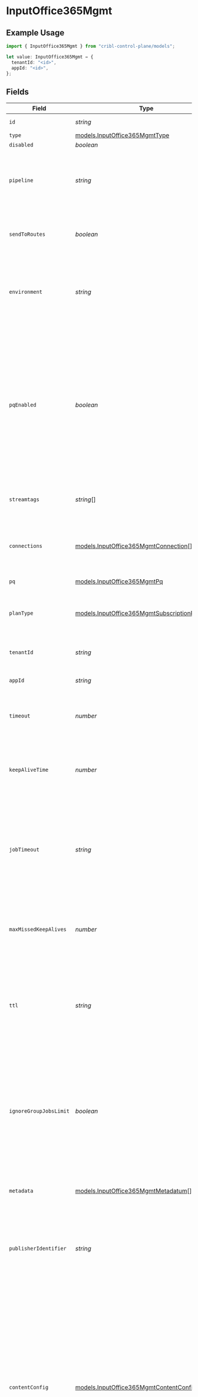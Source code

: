 # InputOffice365Mgmt

## Example Usage

```typescript
import { InputOffice365Mgmt } from "cribl-control-plane/models";

let value: InputOffice365Mgmt = {
  tenantId: "<id>",
  appId: "<id>",
};
```

## Fields

| Field                                                                                                                                                                                                                                                                                   | Type                                                                                                                                                                                                                                                                                    | Required                                                                                                                                                                                                                                                                                | Description                                                                                                                                                                                                                                                                             |
| --------------------------------------------------------------------------------------------------------------------------------------------------------------------------------------------------------------------------------------------------------------------------------------- | --------------------------------------------------------------------------------------------------------------------------------------------------------------------------------------------------------------------------------------------------------------------------------------- | --------------------------------------------------------------------------------------------------------------------------------------------------------------------------------------------------------------------------------------------------------------------------------------- | --------------------------------------------------------------------------------------------------------------------------------------------------------------------------------------------------------------------------------------------------------------------------------------- |
| `id`                                                                                                                                                                                                                                                                                    | *string*                                                                                                                                                                                                                                                                                | :heavy_minus_sign:                                                                                                                                                                                                                                                                      | Unique ID for this input                                                                                                                                                                                                                                                                |
| `type`                                                                                                                                                                                                                                                                                  | [models.InputOffice365MgmtType](../models/inputoffice365mgmttype.md)                                                                                                                                                                                                                    | :heavy_minus_sign:                                                                                                                                                                                                                                                                      | N/A                                                                                                                                                                                                                                                                                     |
| `disabled`                                                                                                                                                                                                                                                                              | *boolean*                                                                                                                                                                                                                                                                               | :heavy_minus_sign:                                                                                                                                                                                                                                                                      | N/A                                                                                                                                                                                                                                                                                     |
| `pipeline`                                                                                                                                                                                                                                                                              | *string*                                                                                                                                                                                                                                                                                | :heavy_minus_sign:                                                                                                                                                                                                                                                                      | Pipeline to process data from this Source before sending it through the Routes                                                                                                                                                                                                          |
| `sendToRoutes`                                                                                                                                                                                                                                                                          | *boolean*                                                                                                                                                                                                                                                                               | :heavy_minus_sign:                                                                                                                                                                                                                                                                      | Select whether to send data to Routes, or directly to Destinations.                                                                                                                                                                                                                     |
| `environment`                                                                                                                                                                                                                                                                           | *string*                                                                                                                                                                                                                                                                                | :heavy_minus_sign:                                                                                                                                                                                                                                                                      | Optionally, enable this config only on a specified Git branch. If empty, will be enabled everywhere.                                                                                                                                                                                    |
| `pqEnabled`                                                                                                                                                                                                                                                                             | *boolean*                                                                                                                                                                                                                                                                               | :heavy_minus_sign:                                                                                                                                                                                                                                                                      | Use a disk queue to minimize data loss when connected services block. See [Cribl Docs](https://docs.cribl.io/stream/persistent-queues) for PQ defaults (Cribl-managed Cloud Workers) and configuration options (on-prem and hybrid Workers).                                            |
| `streamtags`                                                                                                                                                                                                                                                                            | *string*[]                                                                                                                                                                                                                                                                              | :heavy_minus_sign:                                                                                                                                                                                                                                                                      | Tags for filtering and grouping in @{product}                                                                                                                                                                                                                                           |
| `connections`                                                                                                                                                                                                                                                                           | [models.InputOffice365MgmtConnection](../models/inputoffice365mgmtconnection.md)[]                                                                                                                                                                                                      | :heavy_minus_sign:                                                                                                                                                                                                                                                                      | Direct connections to Destinations, and optionally via a Pipeline or a Pack                                                                                                                                                                                                             |
| `pq`                                                                                                                                                                                                                                                                                    | [models.InputOffice365MgmtPq](../models/inputoffice365mgmtpq.md)                                                                                                                                                                                                                        | :heavy_minus_sign:                                                                                                                                                                                                                                                                      | N/A                                                                                                                                                                                                                                                                                     |
| `planType`                                                                                                                                                                                                                                                                              | [models.InputOffice365MgmtSubscriptionPlan](../models/inputoffice365mgmtsubscriptionplan.md)                                                                                                                                                                                            | :heavy_minus_sign:                                                                                                                                                                                                                                                                      | Office 365 subscription plan for your organization, typically Office 365 Enterprise                                                                                                                                                                                                     |
| `tenantId`                                                                                                                                                                                                                                                                              | *string*                                                                                                                                                                                                                                                                                | :heavy_check_mark:                                                                                                                                                                                                                                                                      | Office 365 Azure Tenant ID                                                                                                                                                                                                                                                              |
| `appId`                                                                                                                                                                                                                                                                                 | *string*                                                                                                                                                                                                                                                                                | :heavy_check_mark:                                                                                                                                                                                                                                                                      | Office 365 Azure Application ID                                                                                                                                                                                                                                                         |
| `timeout`                                                                                                                                                                                                                                                                               | *number*                                                                                                                                                                                                                                                                                | :heavy_minus_sign:                                                                                                                                                                                                                                                                      | HTTP request inactivity timeout, use 0 to disable                                                                                                                                                                                                                                       |
| `keepAliveTime`                                                                                                                                                                                                                                                                         | *number*                                                                                                                                                                                                                                                                                | :heavy_minus_sign:                                                                                                                                                                                                                                                                      | How often workers should check in with the scheduler to keep job subscription alive                                                                                                                                                                                                     |
| `jobTimeout`                                                                                                                                                                                                                                                                            | *string*                                                                                                                                                                                                                                                                                | :heavy_minus_sign:                                                                                                                                                                                                                                                                      | Maximum time the job is allowed to run (e.g., 30, 45s or 15m). Units are seconds, if not specified. Enter 0 for unlimited time.                                                                                                                                                         |
| `maxMissedKeepAlives`                                                                                                                                                                                                                                                                   | *number*                                                                                                                                                                                                                                                                                | :heavy_minus_sign:                                                                                                                                                                                                                                                                      | The number of Keep Alive Time periods before an inactive worker will have its job subscription revoked.                                                                                                                                                                                 |
| `ttl`                                                                                                                                                                                                                                                                                   | *string*                                                                                                                                                                                                                                                                                | :heavy_minus_sign:                                                                                                                                                                                                                                                                      | Time to keep the job's artifacts on disk after job completion. This also affects how long a job is listed in the Job Inspector.                                                                                                                                                         |
| `ignoreGroupJobsLimit`                                                                                                                                                                                                                                                                  | *boolean*                                                                                                                                                                                                                                                                               | :heavy_minus_sign:                                                                                                                                                                                                                                                                      | When enabled, this job's artifacts are not counted toward the Worker Group's finished job artifacts limit. Artifacts will be removed only after the Collector's configured time to live.                                                                                                |
| `metadata`                                                                                                                                                                                                                                                                              | [models.InputOffice365MgmtMetadatum](../models/inputoffice365mgmtmetadatum.md)[]                                                                                                                                                                                                        | :heavy_minus_sign:                                                                                                                                                                                                                                                                      | Fields to add to events from this input                                                                                                                                                                                                                                                 |
| `publisherIdentifier`                                                                                                                                                                                                                                                                   | *string*                                                                                                                                                                                                                                                                                | :heavy_minus_sign:                                                                                                                                                                                                                                                                      | Optional Publisher Identifier to use in API requests, defaults to tenant id if not defined. For more information see [here](https://docs.microsoft.com/en-us/office/office-365-management-api/office-365-management-activity-api-reference#start-a-subscription)                        |
| `contentConfig`                                                                                                                                                                                                                                                                         | [models.InputOffice365MgmtContentConfig](../models/inputoffice365mgmtcontentconfig.md)[]                                                                                                                                                                                                | :heavy_minus_sign:                                                                                                                                                                                                                                                                      | Enable Office 365 Management Activity API content types and polling intervals. Polling intervals are used to set up search date range and cron schedule, e.g.: */${interval} * * * *. Because of this, intervals entered must be evenly divisible by 60 to give a predictable schedule. |
| `ingestionLag`                                                                                                                                                                                                                                                                          | *number*                                                                                                                                                                                                                                                                                | :heavy_minus_sign:                                                                                                                                                                                                                                                                      | Use this setting to account for ingestion lag. This is necessary because there can be a lag of 60 - 90 minutes (or longer) before Office 365 events are available for retrieval.                                                                                                        |
| `retryRules`                                                                                                                                                                                                                                                                            | [models.InputOffice365MgmtRetryRules](../models/inputoffice365mgmtretryrules.md)                                                                                                                                                                                                        | :heavy_minus_sign:                                                                                                                                                                                                                                                                      | N/A                                                                                                                                                                                                                                                                                     |
| `authType`                                                                                                                                                                                                                                                                              | [models.InputOffice365MgmtAuthenticationMethod](../models/inputoffice365mgmtauthenticationmethod.md)                                                                                                                                                                                    | :heavy_minus_sign:                                                                                                                                                                                                                                                                      | Enter client secret directly, or select a stored secret                                                                                                                                                                                                                                 |
| `description`                                                                                                                                                                                                                                                                           | *string*                                                                                                                                                                                                                                                                                | :heavy_minus_sign:                                                                                                                                                                                                                                                                      | N/A                                                                                                                                                                                                                                                                                     |
| `clientSecret`                                                                                                                                                                                                                                                                          | *string*                                                                                                                                                                                                                                                                                | :heavy_minus_sign:                                                                                                                                                                                                                                                                      | Office 365 Azure client secret                                                                                                                                                                                                                                                          |
| `textSecret`                                                                                                                                                                                                                                                                            | *string*                                                                                                                                                                                                                                                                                | :heavy_minus_sign:                                                                                                                                                                                                                                                                      | Select or create a stored text secret                                                                                                                                                                                                                                                   |
